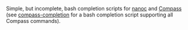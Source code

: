 Simple, but incomplete, bash completion scripts for [nanoc](http://nanoc.stoneship.org) and [Compass](http://compass-style.org) (see [compass-completion](https://github.com/piouPiouM/compass-completion) for a bash completion script supporting all Compass commands).
